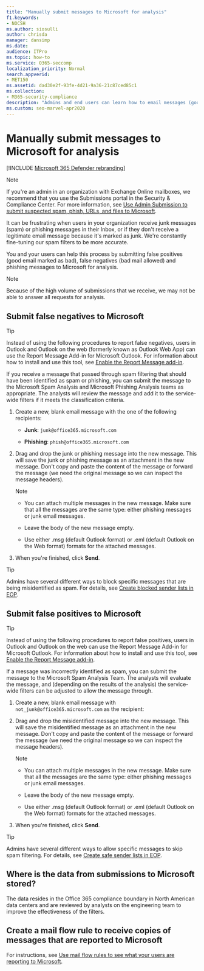 ```yaml
---
title: "Manually submit messages to Microsoft for analysis"
f1.keywords:
- NOCSH
ms.author: siosulli
author: chrisda
manager: dansimp
ms.date:
audience: ITPro
ms.topic: how-to
ms.service: O365-seccomp
localization_priority: Normal
search.appverid:
- MET150
ms.assetid: dad30e2f-93fe-4d21-9a36-21c87ced85c1
ms.collection:
- M365-security-compliance
description: "Admins and end users can learn how to email messages (good mail marked as bad or bad mail allowed) to Microsoft for analysis."
ms.custom: seo-marvel-apr2020
---
```


# Manually submit messages to Microsoft for analysis

[!INCLUDE [Microsoft 365 Defender rebranding](../includes/microsoft-defender-for-office.md)]


> [!NOTE]
> If you're an admin in an organization with Exchange Online mailboxes, we recommend that you use the Submissions portal in the Security & Compliance Center. For more information, see [Use Admin Submission to submit suspected spam, phish, URLs, and files to Microsoft](admin-submission.md).

It can be frustrating when users in your organization receive junk messages (spam) or phishing messages in their Inbox, or if they don't receive a legitimate email message because it's marked as junk. We're constantly fine-tuning our spam filters to be more accurate.

You and your users can help this process by submitting false positives (good email marked as bad), false negatives (bad mail allowed) and phishing messages to Microsoft for analysis.

> [!NOTE]
> Because of the high volume of submissions that we receive, we may not be able to answer all requests for analysis.

## Submit false negatives to Microsoft

> [!TIP]
> Instead of using the following procedures to report false negatives, users in Outlook and Outlook on the web (formerly known as Outlook Web App) can use the Report Message Add-in for Microsoft Outlook. For information about how to install and use this tool, see [Enable the Report Message add-in](enable-the-report-message-add-in.md).

If you receive a message that passed through spam filtering that should have been identified as spam or phishing, you can submit the message to the Microsoft Spam Analysis and Microsoft Phishing Analysis teams as appropriate. The analysts will review the message and add it to the service-wide filters if it meets the classification criteria.

1. Create a new, blank email message with the one of the following recipients:

   - **Junk**: `junk@office365.microsoft.com`

   - **Phishing**: `phish@office365.microsoft.com`

2. Drag and drop the junk or phishing message into the new message. This will save the junk or phishing message as an attachment in the new message. Don't copy and paste the content of the message or forward the message (we need the original message so we can inspect the message headers).

   > [!NOTE]
   >
   > - You can attach multiple messages in the new message. Make sure that all the messages are the same type: either phishing messages or junk email messages.
   >
   > - Leave the body of the new message empty.
   >
   > - Use either .msg (default Outlook format) or .eml (default Outlook on the Web format) formats for the attached messages.

3. When you're finished, click **Send**.

> [!TIP]
> Admins have several different ways to block specific messages that are being misidentified as spam. For details, see [Create blocked sender lists in EOP](create-block-sender-lists-in-office-365.md).

## Submit false positives to Microsoft

> [!TIP]
> Instead of using the following procedures to report false positives, users in Outlook and Outlook on the web can use the Report Message Add-in for Microsoft Outlook. For information about how to install and use this tool, see [Enable the Report Message add-in](enable-the-report-message-add-in.md).

If a message was incorrectly identified as spam, you can submit the message to the Microsoft Spam Analysis Team. The analysts will evaluate the message, and (depending on the results of the analysis) the service-wide filters can be adjusted to allow the message through.

1. Create a new, blank email message with `not_junk@office365.microsoft.com` as the recipient:

2. Drag and drop the misidentified message into the new message. This will save the misidentified message as an attachment in the new message. Don't copy and paste the content of the message or forward the message (we need the original message so we can inspect the message headers).

   > [!NOTE]
   >
   > - You can attach multiple messages in the new message. Make sure that all the messages are the same type: either phishing messages or junk email messages.
   >
   > - Leave the body of the new message empty.
   >
   > - Use either .msg (default Outlook format) or .eml (default Outlook on the Web format) formats for the attached messages.

3. When you're finished, click **Send**.

> [!TIP]
> Admins have several different ways to allow specific messages to skip spam filtering. For details, see [Create safe sender lists in EOP](create-safe-sender-lists-in-office-365.md).

## Where is the data from submissions to Microsoft stored?

The data resides in the Office 365 compliance boundary in North American data centers and are reviewed by analysts on the engineering team to improve the effectiveness of the filters.

## Create a mail flow rule to receive copies of messages that are reported to Microsoft

For instructions, see [Use mail flow rules to see what your users are reporting to Microsoft](use-mail-flow-rules-to-see-what-your-users-are-reporting-to-microsoft.md).
